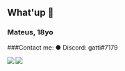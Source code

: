 ## What'up 🤙
### Mateus, 18yo
###Contact me:
● Discord: gatti#7179

<!--
**MateusGatti/MateusGatti** is a ✨ _special_ ✨ repository because its `README.md` (this file) appears on your GitHub profile.

Here are some ideas to get you started:

- 🔭 I’m currently working on ...
- 🌱 I’m currently learning ...
- 👯 I’m looking to collaborate on ...
- 🤔 I’m looking for help with ...
- 💬 Ask me about ...
- 📫 How to reach me: ...
- 😄 Pronouns: ...
- ⚡ Fun fact: ...
-->
<a href="https://github.com/MateusGatti/github-readme-stats">
<img align="left" src="https://github-readme-stats.vercel.app/api?username=MateusGatti&theme=shades-of-purple&show_icons=true" />
</a>
<a href="https://github.com/MateusGatti/convoychat">
 <img align="left" src="https://github-readme-stats.vercel.app/api/top-langs/?username=MateusGatti&theme=shades-of-purple" />
</a>
